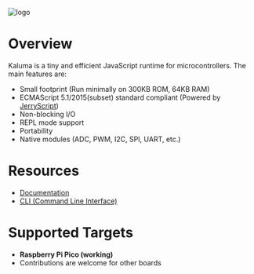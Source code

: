 ![logo](https://github.com/kaluma-project/kaluma/blob/master/logo.png?raw=true)

Overview
========

Kaluma is a tiny and efficient JavaScript runtime for microcontrollers. The main features are:

* Small footprint (Run minimally on 300KB ROM, 64KB RAM)
* ECMAScript 5.1/2015(subset) standard compliant (Powered by [JerryScript](http://jerryscript.net/))
* Non-blocking I/O
* REPL mode support
* Portability
* Native modules (ADC, PWM, I2C, SPI, UART, etc.)

Resources
=========

* [Documentation](https://docs.kaluma.io/)
* [CLI (Command Line Interface)](https://github.com/kaluma-project/kaluma-cli)

Supported Targets
=================

* __Raspberry Pi Pico (working)__
* Contributions are welcome for other boards
